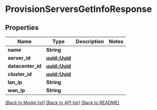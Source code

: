 # ProvisionServersGetInfoResponse

## Properties

Name | Type | Description | Notes
------------ | ------------- | ------------- | -------------
**name** | **String** |  | 
**server_id** | [**uuid::Uuid**](uuid::Uuid.md) |  | 
**datacenter_id** | [**uuid::Uuid**](uuid::Uuid.md) |  | 
**cluster_id** | [**uuid::Uuid**](uuid::Uuid.md) |  | 
**lan_ip** | **String** |  | 
**wan_ip** | **String** |  | 

[[Back to Model list]](../README.md#documentation-for-models) [[Back to API list]](../README.md#documentation-for-api-endpoints) [[Back to README]](../README.md)


